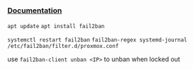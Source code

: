 ### [Documentation](https://wiki.ubuntuusers.de/fail2ban/)

`apt update`
`apt install fail2ban`

`systemctl restart fail2ban`
`fail2ban-regex systemd-journal /etc/fail2ban/filter.d/proxmox.conf`

use `fail2ban-client unban <IP>` to unban when locked out
